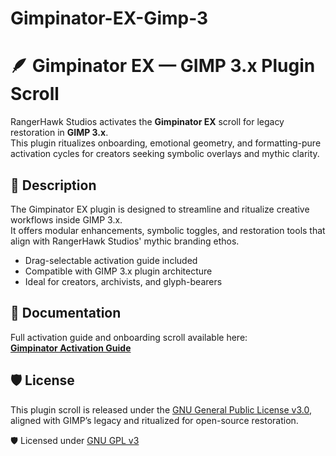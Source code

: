 # Gimpinator-EX-Gimp-3

# 🪶 Gimpinator EX — GIMP 3.x Plugin Scroll

RangerHawk Studios activates the **Gimpinator EX** scroll for legacy restoration in **GIMP 3.x**.  
This plugin ritualizes onboarding, emotional geometry, and formatting-pure activation cycles for creators seeking symbolic overlays and mythic clarity.

## 📜 Description

The Gimpinator EX plugin is designed to streamline and ritualize creative workflows inside GIMP 3.x.  
It offers modular enhancements, symbolic toggles, and restoration tools that align with RangerHawk Studios' mythic branding ethos.

- Drag-selectable activation guide included
- Compatible with GIMP 3.x plugin architecture
- Ideal for creators, archivists, and glyph-bearers

## 📁 Documentation

Full activation guide and onboarding scroll available here:  
**[Gimpinator Activation Guide](https://github.com/RangerHawk/rangerhawk.github.io/blob/main/docs/Gimpinator-Activation-Guide.md)**


## 🛡️ License

This plugin scroll is released under the [GNU General Public License v3.0](LICENSE),  
aligned with GIMP’s legacy and ritualized for open-source restoration.




🛡️ Licensed under [GNU GPL v3](LICENSE)

